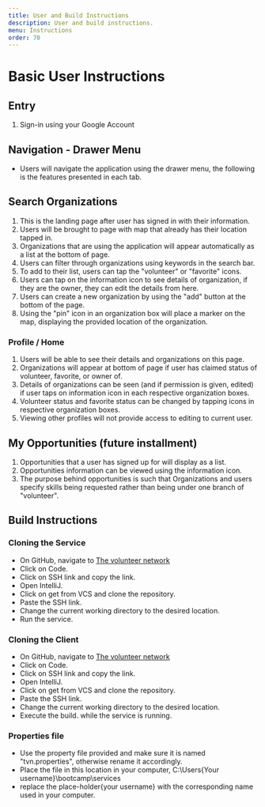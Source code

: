 ```yaml
---
title: User and Build Instructions 
description: User and build instructions.
menu: Instructions
order: 70
---
```


# Basic User Instructions

## Entry

1. Sign-in using your Google Account

## Navigation - Drawer Menu

* Users will navigate the application using the drawer menu, the following is the features presented in each tab.


## Search Organizations

1. This is the landing page after user has signed in with their information.
2. Users will be brought to page with map that already has their location tapped in.
3. Organizations that are using the application will appear automatically as a list at the bottom of page.
4. Users can filter through organizations using keywords in the search bar.
5. To add to their list, users can tap the "volunteer" or "favorite" icons.
6. Users can tap on the information icon to see details of organization, if they are the owner, they can edit the details from here.
7. Users can create a new organization by using the "add" button at the bottom of the page.
8. Using the "pin" icon in an organization box will place a marker on the map, displaying the provided location of the organization.

### Profile / Home

1. Users will be able to see their details and organizations on this page.
2. Organizations will appear at bottom of page if user has claimed status of volunteer, favorite, or owner of.
3. Details of organizations can be seen (and if permission is given, edited) if user taps on information icon in each respective organization boxes.
4. Volunteer status and favorite status can be changed by tapping icons in respective organization boxes.
5. Viewing other profiles will not provide access to editing to current user.

## My Opportunities (future installment)

1. Opportunities that a user has signed up for will display as a list.
2. Opportunities information can be viewed using the information icon.
3. The purpose behind opportunities is such that Organizations and users specify skills being requested rather than being under one branch of "volunteer".

## Build Instructions

### Cloning the Service

- On GitHub, navigate to [The volunteer network](https://github.com/the-volunteer-network/tvn-service)
- Click on Code.
- Click on SSH link and copy the link.
- Open IntelliJ.
- Click on get from VCS and clone the repository.
- Paste the SSH link.
- Change the current working directory to the desired location.
- Run the service.

### Cloning the Client
- On GitHub, navigate to [The volunteer network](https://github.com/the-volunteer-network/tvn-client)
- Click on Code.
- Click on SSH link and copy the link.
- Open IntelliJ.
- Click on get from VCS and clone the repository.
- Paste the SSH link.
- Change the current working directory to the desired location.
- Execute the build. while the service is running.

### Properties file
- Use the property file provided and make sure it is named "tvn.properties", otherwise rename it accordingly.
- Place the file in this location in your computer, C:\Users\{Your username}\bootcamp\services
- replace the place-holder{your username} with the corresponding name used in your computer.



        
    